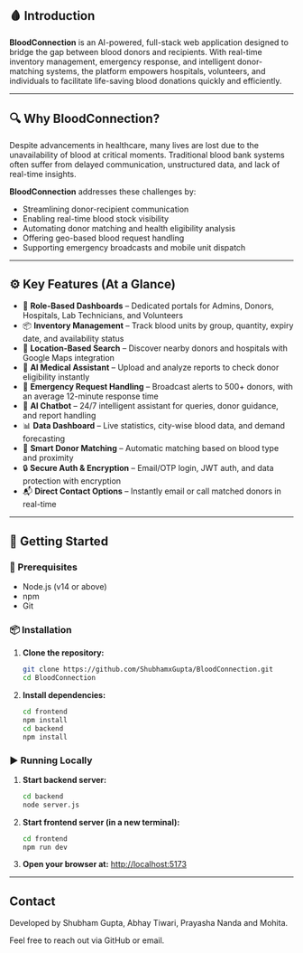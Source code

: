 ## 🩸 Introduction

**BloodConnection** is an AI-powered, full-stack web application designed to bridge the gap between blood donors and recipients. With real-time inventory management, emergency response, and intelligent donor-matching systems, the platform empowers hospitals, volunteers, and individuals to facilitate life-saving blood donations quickly and efficiently.

---

## 🔍 Why BloodConnection?

Despite advancements in healthcare, many lives are lost due to the unavailability of blood at critical moments. Traditional blood bank systems often suffer from delayed communication, unstructured data, and lack of real-time insights.

**BloodConnection** addresses these challenges by:

* Streamlining donor-recipient communication
* Enabling real-time blood stock visibility
* Automating donor matching and health eligibility analysis
* Offering geo-based blood request handling
* Supporting emergency broadcasts and mobile unit dispatch

---

## ⚙️ Key Features (At a Glance)

* 🔐 **Role-Based Dashboards** – Dedicated portals for Admins, Donors, Hospitals, Lab Technicians, and Volunteers
* 📦 **Inventory Management** – Track blood units by group, quantity, expiry date, and availability status
* 📍 **Location-Based Search** – Discover nearby donors and hospitals with Google Maps integration
* 🧠 **AI Medical Assistant** – Upload and analyze reports to check donor eligibility instantly
* 🚨 **Emergency Request Handling** – Broadcast alerts to 500+ donors, with an average 12-minute response time
* 🤖 **AI Chatbot** – 24/7 intelligent assistant for queries, donor guidance, and report handling
* 📊 **Data Dashboard** – Live statistics, city-wise blood data, and demand forecasting
* 🔄 **Smart Donor Matching** – Automatic matching based on blood type and proximity
* 🔒 **Secure Auth & Encryption** – Email/OTP login, JWT auth, and data protection with encryption
* 📬 **Direct Contact Options** – Instantly email or call matched donors in real-time

---

## 🚀 Getting Started

### 🔧 Prerequisites

* Node.js (v14 or above)
* npm
* Git

### 📦 Installation

1. **Clone the repository:**

   ```bash
   git clone https://github.com/ShubhamxGupta/BloodConnection.git
   cd BloodConnection
   ```

2. **Install dependencies:**

   ```bash
   cd frontend
   npm install
   cd backend
   npm install
   ```

### ▶️ Running Locally

1. **Start backend server:**

   ```bash
   cd backend
   node server.js
   ```

2. **Start frontend server (in a new terminal):**

   ```bash
   cd frontend
   npm run dev
   ```

3. **Open your browser at:**
   [http://localhost:5173](http://localhost:5173)

---

## Contact

Developed by Shubham Gupta, Abhay Tiwari, Prayasha Nanda and Mohita.

Feel free to reach out via GitHub or email.

